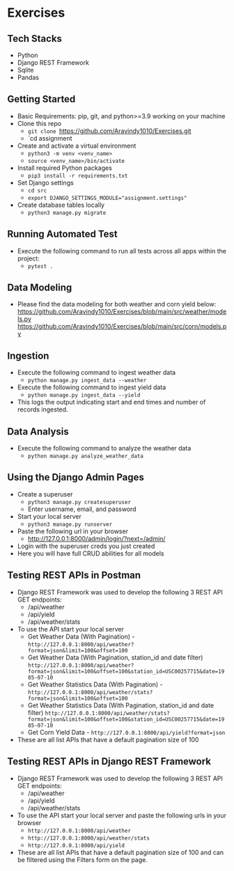 # Exercises

## Tech Stacks
- Python
- Django REST Framework
- Sqlite
- Pandas

## Getting Started
- Basic Requirements: pip, git, and python>=3.9 working on your machine
- Clone this repo
  - `git clone `https://github.com/Aravindy1010/Exercises.git
  - `cd assignment
- Create and activate a virtual environment
  - `python3 -m venv <venv_name>`
  - `source <venv_name>/bin/activate`
- Install required Python packages
  - `pip3 install -r requirements.txt`
- Set Django settings
  - `cd src`
  - `export DJANGO_SETTINGS_MODULE="assignment.settings"`
- Create database tables locally
  - `python3 manage.py migrate`


## Running Automated Test
- Execute the following command to run all tests across all apps within the project:
  - `pytest .`


## Data Modeling
- Please find the data modeling for both weather and corn yield below:
https://github.com/Aravindy1010/Exercises/blob/main/src/weather/models.py
https://github.com/Aravindy1010/Exercises/blob/main/src/corn/models.py

## Ingestion
- Execute the following command to ingest weather data
  - `python manage.py ingest_data --weather`
- Execute the following command to ingest yield data
  - `python manage.py ingest_data --yield`
- This logs the output indicating start and end times and number of records ingested.

## Data Analysis
- Execute the following command to analyze the weather data
  - `python manage.py analyze_weather_data`

## Using the Django Admin Pages
- Create a superuser
  - `python3 manage.py createsuperuser`
  - Enter username, email, and password
- Start your local server
  - `python3 manage.py runserver`
- Paste the following url in your browser
  - http://127.0.0.1:8000/admin/login/?next=/admin/
- Login with the superuser creds you just created
- Here you will have full CRUD abilities for all models



## Testing REST APIs in Postman
- Django REST Framework was used to develop the following 3 REST API GET endpoints:
  - /api/weather 
  - /api/yield
  - /api/weather/stats
- To use the API start your local server
  - Get Weather Data (With Pagination) - `http://127.0.0.1:8000/api/weather?format=json&limit=100&offset=100`
  - Get Weather Data (With Pagination, station_id and date filter) `http://127.0.0.1:8000/api/weather?format=json&limit=100&offset=100&station_id=USC00257715&date=1985-07-10`
  - Get Weather Statistics Data (With Pagination) - `http://127.0.0.1:8000/api/weather/stats?format=json&limit=100&offset=100`
  - Get Weather Statistics Data (With Pagination, station_id and date filter) `http://127.0.0.1:8000/api/weather/stats?format=json&limit=100&offset=100&station_id=USC00257715&date=1985-07-10`
  - Get Corn Yield Data - `http://127.0.0.1:8000/api/yield?format=json`
- These are all list APIs that have a default pagination size of 100


## Testing REST APIs in Django REST Framework
- Django REST Framework was used to develop the following 3 REST API GET endpoints:
  - /api/weather 
  - /api/yield
  - /api/weather/stats
- To use the API start your local server and paste the following urls in your browser
  - `http://127.0.0.1:8000/api/weather`
  - `http://127.0.0.1:8000/api/weather/stats`
  - `http://127.0.0.1:8000/api/yield`
- These are all list APIs that have a default pagination size of 100 and can be filtered using the Filters form on the page.
